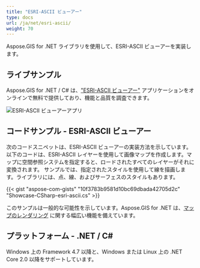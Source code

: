 ```yaml
---
title: "ESRI-ASCII ビューアー"
type: docs
url: /ja/net/esri-ascii/
weight: 70
---
```


Aspose.GIS for .NET ライブラリを使用して、ESRI-ASCII ビューアーを実装します。

## **ライブサンプル**

Aspose.GIS for .NET / C# は、["ESRI-ASCII ビューアー"](https://products.aspose.app/gis/viewer/esri-ascii) アプリケーションをオンラインで無料で提供しており、機能と品質を調査できます。

![ESRI-ASCII ビューアーアプリ](viewer.png)

## **コードサンプル - ESRI-ASCII ビューアー**

次のコードスニペットは、ESRI-ASCII ビューアーの実装方法を示しています。以下のコードは、ESRI-ASCII レイヤーを使用して画像マップを作成します。マップに空間参照システムを指定すると、ロードされたすべてのレイヤーがそれに変換されます。
サンプルでは、指定されたスタイルを使用して線を描画します。ライブラリには、点、線、およびサーフェスのスタイルもあります。

{{< gist "aspose-com-gists" "10f3783b9581d10bc69dbada42705d2c" "Showcase-CSharp-esri-ascii.cs" >}}

このサンプルは一般的な可能性を示しています。Aspose.GIS for .NET は、[マップのレンダリング](https://docs.aspose.com/gis/net/map-rendering/) に関する幅広い機能を備えています。

## **プラットフォーム - .NET / C#**

Windows 上の Framework 4.7 以降と、Windows または Linux 上の .NET Core 2.0 以降をサポートしています。
